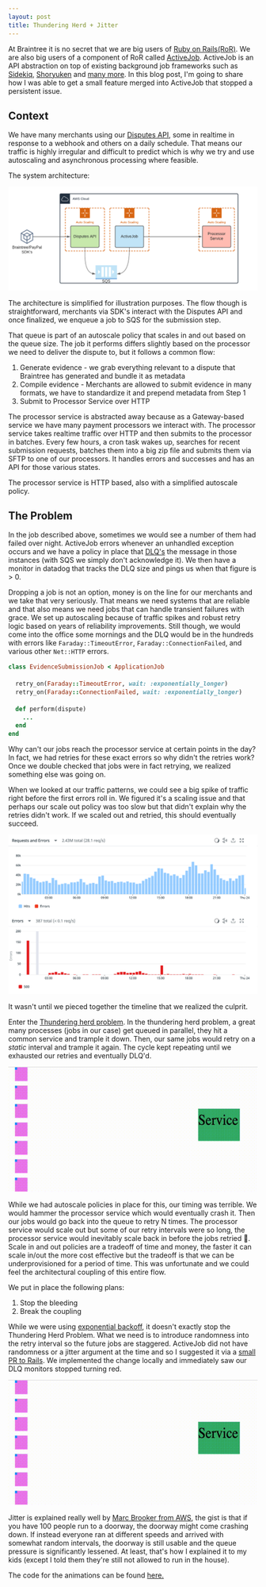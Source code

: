 ```yaml
---
layout: post
title: Thundering Herd + Jitter
---
```


At Braintree it is no secret that we are big users of [Ruby on Rails(RoR)](https://rubyonrails.org).  We are also big users of a component of RoR called [ActiveJob](https://edgeguides.rubyonrails.org/active_job_basics.html).  ActiveJob is an API abstraction on top of existing background job frameworks such as [Sidekiq](https://sidekiq.org/), [Shoryuken](https://github.com/ruby-shoryuken/shoryuken) and [many more](https://edgeapi.rubyonrails.org/classes/ActiveJob/QueueAdapters.html). In this blog post, I'm going to share how I was able to get a small feature merged into ActiveJob that stopped a persistent issue.

## Context

We have many merchants using our [Disputes API](https://www.braintreepayments.com/blog/manage-disputes-via-the-api/), some in realtime in response to a webhook and others on a daily schedule.  That means our traffic is highly irregular and difficult to predict which is why we try and use autoscaling and asynchronous processing where feasible.

The system architecture:

![disputs-api](/public/imgs/disputes-api.png)


The architecture is simplified for illustration purposes. The flow though is straightforward, merchants via SDK's interact with the Disputes API and once finalized, we enqueue a job to SQS for the submission step.

That queue is part of an autoscale policy that scales in and out based on the queue size. The job it performs differs slightly based on the processor we need to deliver the dispute to, but it follows a common flow:

1. Generate evidence - we grab everything relevant to a dispute that Braintree has generated and bundle it as metadata
1. Compile evidence - Merchants are allowed to submit evidence in many formats, we have to standardize it and prepend metadata from Step 1
1. Submit to Processor Service over HTTP

The processor service is abstracted away because as a Gateway-based service we have many payment processors we interact with.  The processor service takes realtime traffic over HTTP and then submits to the processor in batches.  Every few hours, a cron task wakes up, searches for recent submission requests, batches them into a big zip file and submits them via SFTP to one of our processors.  It handles errors and successes and has an API for those various states.

The processor service is HTTP based, also with a simplified autoscale policy.

## The Problem

In the job described above, sometimes we would see a number of them had failed over night.  ActiveJob errors whenever an unhandled exception occurs and we have a policy in place that [DLQ's](https://docs.aws.amazon.com/AWSSimpleQueueService/latest/SQSDeveloperGuide/sqs-dead-letter-queues.html) the message in those instances (with SQS we simply don't acknowledge it).  We then have a monitor in datadog that tracks the DLQ size and pings us when that figure is > 0.

Dropping a job is not an option, money is on the line for our merchants and we take that very seriously.  That means we need systems that are reliable and that also means we need jobs that can handle transient failures with grace.  We set up autoscaling because of traffic spikes and robust retry logic based on years of reliability improvements.  Still though, we would come into the office some mornings and the DLQ would be in the hundreds with errors like `Faraday::TimeoutError`, `Faraday::ConnectionFailed`, and various other `Net::HTTP` errors.

```ruby
class EvidenceSubmissionJob < ApplicationJob

  retry_on(Faraday::TimeoutError, wait: :exponentially_longer)
  retry_on(Faraday::ConnectionFailed, wait: :exponentially_longer)

  def perform(dispute)
    ...
  end
end
```


Why can't our jobs reach the processor service at certain points in the day?  In fact, we had retries for these exact errors so why didn't the retries work?  Once we double checked that jobs were in fact retrying, we realized something else was going on.

When we looked at our traffic patterns, we could see a big spike of traffic right before the first errors roll in.  We figured it's a scaling issue and that perhaps our scale out policy was too slow but that didn't explain why the retries didn't work.  If we scaled out and retried, this should eventually succeed.

![traffic graph](/public/imgs/thundering-herd-traffic.png)

It wasn't until we pieced together the timeline that we realized the culprit.

Enter the [Thundering herd problem](https://en.wikipedia.org/wiki/Thundering_herd_problem).  In the thundering herd problem, a great many processes (jobs in our case) get queued in parallel, they hit a common service and trample it down.  Then, our same jobs would retry on a *static* interval and trample it again. The cycle kept repeating until we exhausted our retries and eventually DLQ'd.

![thundering-herd](/public/imgs/thunder-herd-v2.gif)


While we had autoscale policies in place for this, our timing was terrible.  We would hammer the processor service which would eventually crash it.  Then our jobs would go back into the queue to retry N times.  The processor service would scale out but some of our retry intervals were so long, the processor service would inevitably scale back in before the jobs retried :facepalm:.  Scale in and out policies are a tradeoff of time and money, the faster it can scale in/out the more cost effective but the tradeoff is that we can be underprovisioned for a period of time.  This was unfortunate and we could feel the architectural coupling of this entire flow.

We put in place the following plans:

1. Stop the bleeding
1. Break the coupling

While we were using [exponential backoff](https://en.wikipedia.org/wiki/Exponential_backoff), it doesn't exactly stop the Thundering Herd Problem.  What we need is to introduce randomness into the retry interval so the future jobs are staggered.  ActiveJob did not have randomness or a jitter argument at the time and so I suggested it via a [small PR to Rails](https://github.com/rails/rails/pull/31872).  We implemented the change locally and immediately saw our DLQ monitors stopped turning red.

![thundering-herd-jitter](/public/imgs/thunder-herd-jitter-v2.gif)

Jitter is explained really well by [Marc Brooker from AWS](https://aws.amazon.com/blogs/architecture/exponential-backoff-and-jitter/), the gist is that if you have 100 people run to a doorway, the doorway might come crashing down.  If instead everyone ran at different speeds and arrived with somewhat random intervals, the doorway is still usable and the queue pressure is significantly lessened.  At least, that's how I explained it to my kids (except I told them they're still not allowed to run in the house).

The code for the animations can be found [here.](https://github.com/allcentury/blog/tree/main/thundering-herd/animations)
